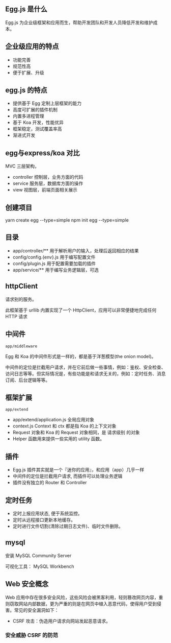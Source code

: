 ## Egg.js 是什么
Egg.js 为企业级框架和应用而生，帮助开发团队和开发人员降低开发和维护成本。

## 企业级应用的特点
- 功能完善
- 规范性高
- 便于扩展、升级

## egg.js 的特点
- 提供基于 Egg 定制上层框架的能力
- 高度可扩展的插件机制
- 内置多进程管理
- 基于 Koa 开发，性能优异
- 框架稳定，测试覆盖率高
- 渐进式开发

## egg与express/koa 对比
MVC 三层架构，
- controller 控制层，业务方面的代码
- service 服务层，数据库方面的操作
- view 视图层，前端页面相关展示

## 创建项目
yarn create egg --type=simple
npm init egg --type=simple

## 目录
- app/controller/** 用于解析用户的输入，处理后返回相应的结果
- config/config.{env}.js 用于编写配置文件
- config/plugin.js 用于配置需要加载的插件
- app/service/** 用于编写业务逻辑层，可选

## httpClient
请求别的服务。

此框架基于 urllib 内置实现了一个 HttpClient，应用可以非常便捷地完成任何 HTTP 请求

## 中间件
`app/middleware`

Egg 和 Koa 的中间件形式是一样的，都是基于洋葱模型(the onion model)。

中间件的定位是拦截用户请求，并在它前后做一些事情，例如：鉴权、安全检查、访问日志等等。但实际情况是，有些功能是和请求无关的，例如：定时任务、消息订阅、后台逻辑等等。

## 框架扩展
`app/extend`
- app/extend/application.js 全局应用对象
- context.js Context 和 ctx 都是指 Koa 的上下文对象
- Request 对象和 Koa 的 Request 对象相同，是 请求级别 的对象
- Helper 函数用来提供一些实用的 utility 函数。

## 插件
- Egg.js 插件其实就是一个『迷你的应用』，和应用（app）几乎一样
- 中间件的定位是拦截用户请求, 而插件可以处理业务逻辑
- 插件没有独立的 Router 和 Controller

## 定时任务
- 定时上报应用状态, 便于系统监控。
- 定时从远程接口更新本地缓存。
- 定时进行文件切割(清除过期日志文件)、临时文件删除。


## mysql 
安装 MySQL Community Server

可视化工具： MySQL Workbench 

## Web 安全概念
Web 应用中存在很多安全风险，这些风险会被黑客利用，轻则篡改网页内容，重则窃取网站内部数据，更为严重的则是在网页中植入恶意代码，使得用户受到侵害。常见的安全漏洞如下：

- CSRF 攻击：伪造用户请求向网站发起恶意请求。

### 安全威胁 CSRF 的防范




